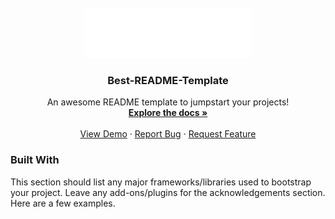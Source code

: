<!-- PROJECT LOGO -->
<br />
<div align="center">
    <img src="logo.png" alt="Logo" height="80">
  

  <h3 align="center">Best-README-Template</h3>

  <p align="center">
    An awesome README template to jumpstart your projects!
    <br />
    <a href="https://github.com/othneildrew/Best-README-Template"><strong>Explore the docs »</strong></a>
    <br />
    <br />
    <a href="https://github.com/othneildrew/Best-README-Template">View Demo</a>
    ·
    <a href="https://github.com/othneildrew/Best-README-Template/issues">Report Bug</a>
    ·
    <a href="https://github.com/othneildrew/Best-README-Template/issues">Request Feature</a>
  </p>
</div>

### Built With

This section should list any major frameworks/libraries used to bootstrap your project. Leave any add-ons/plugins for the acknowledgements section. Here are a few examples.

<i class="fa-brands fa-square-js" style="color: #000000;"></i>
<i class="fa-brands fa-css3-alt" style="color: #000000;"></i>
<i class="fa-brands fa-html5" style="color: #000000;"></i>


<script src="https://kit.fontawesome.com/eb8879b852.js" crossorigin="anonymous"></script>
